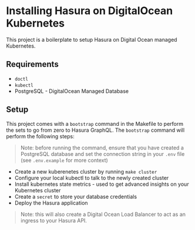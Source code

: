 # Installing Hasura on DigitalOcean Kubernetes

This project is a boilerplate to setup Hasura on Digital Ocean managed Kubernetes.

## Requirements

- `doctl`
- `kubectl`
- PostgreSQL - DigitalOcean Managed Database

## Setup

This project comes with a `bootstrap` command in the Makefile to perform the sets to go from zero to Hasura GraphQL. The `bootstrap` command will perform the following steps:

> Note: before running the command, ensure that you have created a PostgreSQL database and set the connection string in your `.env` file (see `.env.example` for more context)

- Create a new kuberenetes cluster by running `make cluster`
- Configure your local kubectl to talk to the newly created cluster
- Install kubernetes state metrics - used to get advanced insights on your Kubernetes cluster
- Create a `secret` to store your database credentials
- Deploy the Hasura application

> Note: this will also create a Digital Ocean Load Balancer to act as an ingress to your Hasura API.

